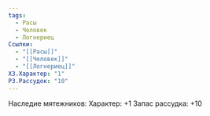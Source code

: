 ```yaml
---
tags:
  - Расы
  - Человек
  - Логнериец
Ссылки:
  - "[[Расы]]"
  - "[[Человек]]"
  - "[[Логнериец]]"
ХЗ.Характер: "1"
РЗ.Рассудок: "10"
---
```

Наследие мятежников:
Характер: +1
Запас рассудка: +10








